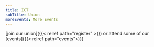 ```yaml
---
title: ICT
subTitle: Union
moreEvents: More Events
---
```

[join our union]({{< relref path="register" >}}) or attend some of our [events]({{< relref path="events">}})
